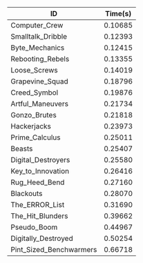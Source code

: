 |ID|Time(s)|
|-|-|
|Computer_Crew|0.10685|
|Smalltalk_Dribble|0.12393|
|Byte_Mechanics|0.12415|
|Rebooting_Rebels|0.13355|
|Loose_Screws|0.14019|
|Grapevine_Squad|0.18796|
|Creed_Symbol|0.19876|
|Artful_Maneuvers|0.21734|
|Gonzo_Brutes|0.21818|
|Hackerjacks|0.23973|
|Prime_Calculus|0.25011|
|Beasts|0.25407|
|Digital_Destroyers|0.25580|
|Key_to_Innovation|0.26416|
|Rug_Heed_Bend|0.27160|
|Blackouts|0.28070|
|The_ERROR_List|0.31690|
|The_Hit_Blunders|0.39662|
|Pseudo_Boom|0.44967|
|Digitally_Destroyed|0.50254|
|Pint_Sized_Benchwarmers|0.66718|
